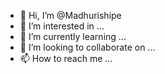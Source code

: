 - 👋 Hi, I’m @Madhurishipe
- 👀 I’m interested in ...
- 🌱 I’m currently learning ...
- 💞️ I’m looking to collaborate on ...
- 📫 How to reach me ...

<!---
Madhurishipe/Madhurishipe is a ✨ special ✨ repository because its `README.md` (this file) appears on your GitHub profile.
You can click the Preview link to take a look at your changes.
--->
